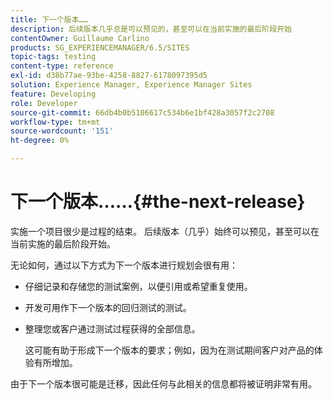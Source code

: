 ```yaml
---
title: 下一个版本……
description: 后续版本几乎总是可以预见的，甚至可以在当前实施的最后阶段开始
contentOwner: Guillaume Carlino
products: SG_EXPERIENCEMANAGER/6.5/SITES
topic-tags: testing
content-type: reference
exl-id: d38b77ae-93be-4258-8827-6178097395d5
solution: Experience Manager, Experience Manager Sites
feature: Developing
role: Developer
source-git-commit: 66db4b0b5106617c534b6e1bf428a3057f2c2708
workflow-type: tm+mt
source-wordcount: '151'
ht-degree: 0%

---
```


# 下一个版本……{#the-next-release}

实施一个项目很少是过程的结束。 后续版本（几乎）始终可以预见，甚至可以在当前实施的最后阶段开始。

无论如何，通过以下方式为下一个版本进行规划会很有用：

* 仔细记录和存储您的测试案例，以便引用或希望重复使用。
* 开发可用作下一个版本的回归测试的测试。
* 整理您或客户通过测试过程获得的全部信息。

  这可能有助于形成下一个版本的要求；例如，因为在测试期间客户对产品的体验有所增加。

由于下一个版本很可能是迁移，因此任何与此相关的信息都将被证明非常有用。
